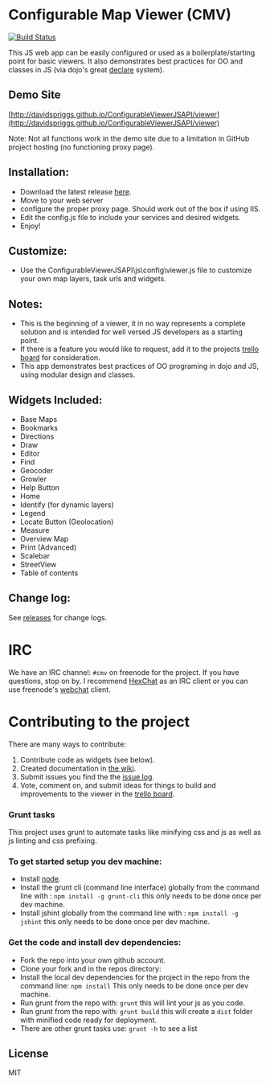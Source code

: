 # Configurable Map Viewer (CMV)

[![Build Status](https://travis-ci.org/DavidSpriggs/ConfigurableViewerJSAPI.svg?branch=master)](https://travis-ci.org/DavidSpriggs/ConfigurableViewerJSAPI)

This JS web app can be easily configured or used as a boilerplate/starting point for basic viewers. It also demonstrates best practices for OO and classes in JS (via dojo's great [declare](http://dojotoolkit.org/reference-guide/1.9/dojo/_base/declare.html) system). 

## Demo Site
[http://davidspriggs.github.io/ConfigurableViewerJSAPI/viewer](http://davidspriggs.github.io/ConfigurableViewerJSAPI/viewer)

Note: Not all functions work in the demo site due to a limitation in GitHub project hosting (no functioning proxy page).

## Installation:
* Download the latest release [here](https://github.com/DavidSpriggs/ConfigurableViewerJSAPI/releases).
* Move to your web server
* configure the proper proxy page. Should work out of the box if using IIS.
* Edit the config.js file to include your services and desired widgets.
* Enjoy!

## Customize:
* Use the ConfigurableViewerJSAPI\js\config\viewer.js file to customize your own map layers, task urls and widgets.

## Notes:
* This is the beginning of a viewer, it in no way represents a complete solution and is intended for well versed JS developers as a starting point.
* If there is a feature you would like to request, add it to the projects [trello board](https://trello.com/b/TjjipGmV/configurable-map-viewer) for consideration.
* This app demonstrates best practices of OO programing in dojo and JS, using modular design and classes.

## Widgets Included:
* Base Maps
* Bookmarks
* Directions
* Draw
* Editor
* Find
* Geocoder
* Growler
* Help Button
* Home
* Identify (for dynamic layers)
* Legend
* Locate Button (Geolocation)
* Measure
* Overview Map
* Print (Advanced)
* Scalebar
* StreetView
* Table of contents

## Change log:
See [releases](https://github.com/DavidSpriggs/ConfigurableViewerJSAPI/releases) for change logs.

# IRC
We have an IRC channel: `#cmv` on freenode for the project. If you have questions, stop on by. I recommend [HexChat](http://hexchat.github.io) as an IRC client or you can use freenode's [webchat](http://webchat.freenode.net) client.

# Contributing to the project
There are many ways to contribute:

1. Contribute code as widgets (see below).
2. Created documentation in [the wiki](https://github.com/DavidSpriggs/ConfigurableViewerJSAPI/wiki).
3. Submit issues you find the the [issue log](https://github.com/DavidSpriggs/ConfigurableViewerJSAPI/issues?state=open).
4. Vote, comment on, and submit ideas for things to build and improvements to the viewer in the [trello board](https://trello.com/b/TjjipGmV/configurable-map-viewer).

### Grunt tasks
This project uses grunt to automate tasks like minifying css and js as well as js linting and css prefixing.

### To get started setup you dev machine:
- Install [node](http://nodejs.org).
- Install the grunt cli (command line interface) globally from the command line with : `npm install -g grunt-cli` this only needs to be done once per dev machine.
- Install jshint globally from the command line with : `npm install -g jshint` this only needs to be done once per dev machine.

### Get the code and install dev dependencies:
- Fork the repo into your own github account.
- Clone your fork and in the repos directory:
- Install the local dev dependencies for the project in the repo from the command line: `npm install` This only needs to be done once per dev machine.
- Run grunt from the repo with: `grunt` this will lint your js as you code.
- Run grunt from the repo with: `grunt build` this will create a `dist` folder with minified code ready for deployment.
- There are other grunt tasks use: `grunt -h` to see a list

## License

MIT

